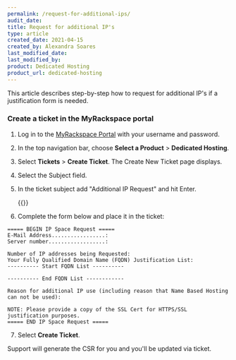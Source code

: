 ```yaml
---
permalink: /request-for-additional-ips/
audit_date:
title: Request for additional IP's
type: article
created_date: 2021-04-15
created_by: Alexandra Soares
last_modified_date: 
last_modified_by: 
product: Dedicated Hosting
product_url: dedicated-hosting
---
```


This article describes step-by-step how to request for additional IP's if a justification form is needed.


### Create a ticket in the MyRackspace portal

1. Log in to the [MyRackspace Portal](https://login.rackspace.com/login) with your username and
   password.

2. In the top navigation bar, choose **Select a Product** > **Dedicated Hosting**.

3. Select **Tickets** > **Create Ticket**. The Create New Ticket page displays. 

4. Select the Subject field.

5. In the ticket subject add "Additional IP Request" and hit Enter.

	{{<image src="Subject.png" alt="" title="">}}

6. Complete the form below and place it in the ticket:

```
===== BEGIN IP Space Request =====
E-Mail Address.................:
Server number..................:

Number of IP addresses being Requested:
Your Fully Qualified Domain Name (FQDN) Justification List:
---------- Start FQDN List ----------

---------- End FQDN List ------------

Reason for additional IP use (including reason that Name Based Hosting can not be used):

NOTE: Please provide a copy of the SSL Cert for HTTPS/SSL justification purposes.
===== END IP Space Request =====
```

7. Select **Create Ticket**.

Support will generate the CSR for you and you'll be updated via ticket.
